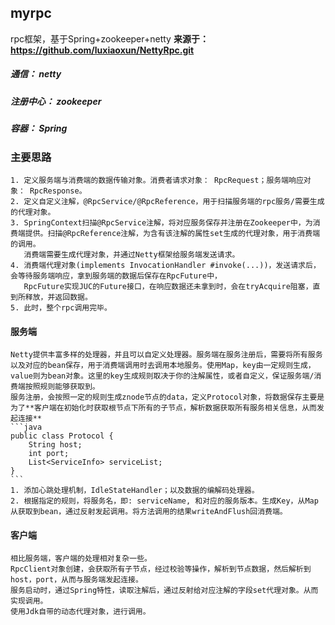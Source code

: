 ## myrpc
rpc框架，基于Spring+zookeeper+netty
**来源于： https://github.com/luxiaoxun/NettyRpc.git**

##### 通信： netty
##### 注册中心： zookeeper
##### 容器： Spring

### 主要思路
    1. 定义服务端与消费端的数据传输对象。消费者请求对象： RpcRequest；服务端响应对象： RpcResponse。
    2. 定义自定义注解，@RpcService/@RpcReference，用于扫描服务端的rpc服务/需要生成的代理对象。
    3. SpringContext扫描@RpcService注解，将对应服务保存并注册在Zookeeper中，为消费端提供。扫描@RpcReference注解，为含有该注解的属性set生成的代理对象，用于消费端的调用。
       消费端需要生成代理对象，并通过Netty框架给服务端发送请求。
    4. 消费端代理对象(implements InvocationHandler #invoke(...))，发送请求后，会等待服务端响应，拿到服务端的数据后保存在RpcFuture中，
       RpcFuture实现JUC的Future接口，在响应数据还未拿到时，会在tryAcquire阻塞，直到所释放，并返回数据。
    5. 此时，整个rpc调用完毕。
#### 服务端
    Netty提供丰富多样的处理器，并且可以自定义处理器。服务端在服务注册后，需要将所有服务以及对应的bean保存，用于消费端调用时去调用本地服务。使用Map，key由一定规则生成，value则为bean对象。这里的key生成规则取决于你的注解属性，或者自定义，保证服务端/消费端按照规则能够获取到。
    服务注册，会按照一定的规则生成znode节点的data，定义Protocol对象，将数据保存主要是为了**客户端在初始化时获取根节点下所有的子节点，解析数据获取所有服务相关信息，从而发起连接**
    ```java
    public class Protocol {
        String host;
        int port;
        List<ServiceInfo> serviceList;
    }
    ```
    1. 添加心跳处理机制，IdleStateHandler；以及数据的编解码处理器。
    2. 根据指定的规则，将服务名，即: serviceName, 和对应的服务版本。生成Key，从Map从获取到bean，通过反射发起调用。将方法调用的结果writeAndFlush回消费端。
#### 客户端
    相比服务端，客户端的处理相对复杂一些。
    RpcClient对象创建，会获取所有子节点，经过校验等操作，解析到节点数据，然后解析到host，port，从而与服务端发起连接。
    服务启动时，通过Spring特性，读取注解后，通过反射给对应注解的字段set代理对象。从而实现调用。
    使用Jdk自带的动态代理对象，进行调用。



